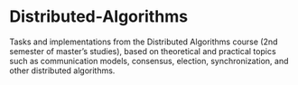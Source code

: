 # Distributed-Algorithms
Tasks and implementations from the Distributed Algorithms course (2nd semester of master’s studies), based on theoretical and practical topics such as communication models, consensus, election, synchronization, and other distributed algorithms.
